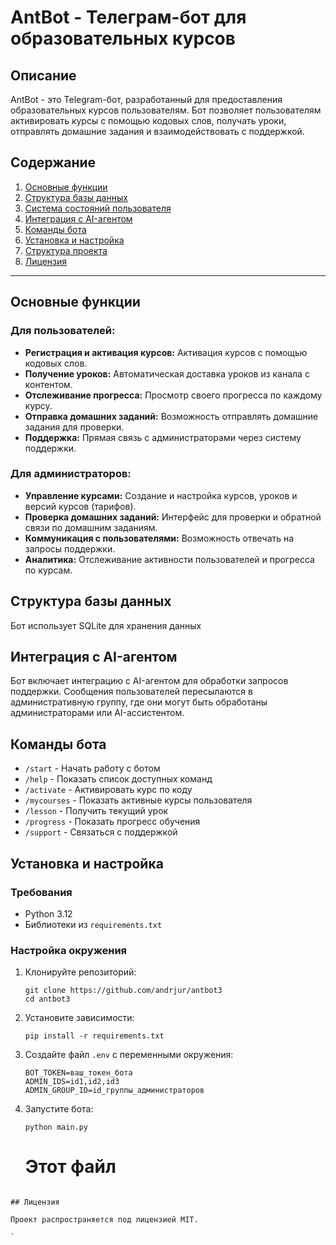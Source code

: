 # AntBot - Телеграм-бот для образовательных курсов

## Описание

AntBot - это Telegram-бот, разработанный для предоставления образовательных курсов пользователям. Бот позволяет пользователям активировать курсы с помощью кодовых слов, получать уроки, отправлять домашние задания и взаимодействовать с поддержкой.

## Содержание

1. [Основные функции](#основные-функции)
2. [Структура базы данных](#структура-базы-данных)
3. [Система состояний пользователя](#система-состояний-пользователя)
4. [Интеграция с AI-агентом](#интеграция-с-ai-агентом)
5. [Команды бота](#команды-бота)
6. [Установка и настройка](#установка-и-настройка)
7. [Структура проекта](#структура-проекта)
8. [Лицензия](#лицензия)

---

## Основные функции

### Для пользователей:

- **Регистрация и активация курсов:** Активация курсов с помощью кодовых слов.
- **Получение уроков:** Автоматическая доставка уроков из канала с контентом.
- **Отслеживание прогресса:** Просмотр своего прогресса по каждому курсу.
- **Отправка домашних заданий:** Возможность отправлять домашние задания для проверки.
- **Поддержка:** Прямая связь с администраторами через систему поддержки.

### Для администраторов:

- **Управление курсами:** Создание и настройка курсов, уроков и версий курсов (тарифов).
- **Проверка домашних заданий:** Интерфейс для проверки и обратной связи по домашним заданиям.
- **Коммуникация с пользователями:** Возможность отвечать на запросы поддержки.
- **Аналитика:** Отслеживание активности пользователей и прогресса по курсам.

## Структура базы данных

Бот использует SQLite для хранения данных 


## Интеграция с AI-агентом

Бот включает интеграцию с AI-агентом для обработки запросов поддержки. Сообщения пользователей пересылаются в административную группу, где они могут быть обработаны администраторами или AI-ассистентом.

## Команды бота

- `/start` - Начать работу с ботом
- `/help` - Показать список доступных команд
- `/activate` - Активировать курс по коду
- `/mycourses` - Показать активные курсы пользователя
- `/lesson` - Получить текущий урок
- `/progress` - Показать прогресс обучения
- `/support` - Связаться с поддержкой

## Установка и настройка

### Требования

- Python 3.12
- Библиотеки из `requirements.txt`

### Настройка окружения

1. Клонируйте репозиторий:

    ```
    git clone https://github.com/andrjur/antbot3
    cd antbot3
    ```

2. Установите зависимости:

    ```
    pip install -r requirements.txt
    ```

3. Создайте файл `.env` с переменными окружения:

    ```
    BOT_TOKEN=ваш_токен_бота
    ADMIN_IDS=id1,id2,id3
    ADMIN_GROUP_ID=id_группы_администраторов

    ```

4. Запустите бота:

    ```
    python main.py
    ```

    # Этот файл
```

## Лицензия

Проект распространяется под лицензией MIT.

`